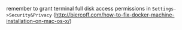 remember to grant terminal full disk access permissions in `Settings->Security&Privacy` (http://biercoff.com/how-to-fix-docker-machine-installation-on-mac-os-x/)